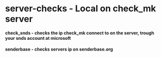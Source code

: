 # server-checks - Local on check_mk server

#### check_snds - checks the ip check_mk connect to on the server, trough your snds account at microsoft

#### senderbase - checks servers ip on senderbase.org 
